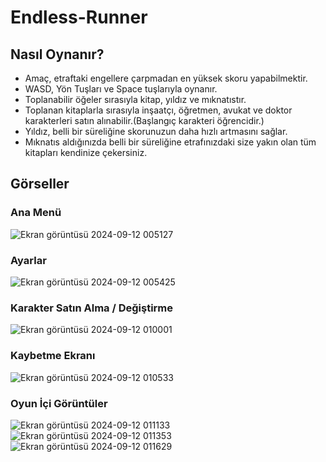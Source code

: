# Endless-Runner

## Nasıl Oynanır?
* Amaç, etraftaki engellere çarpmadan en yüksek skoru yapabilmektir.
* WASD, Yön Tuşları ve Space tuşlarıyla oynanır.
* Toplanabilir öğeler sırasıyla kitap, yıldız ve mıknatıstır.
* Toplanan kitaplarla sırasıyla inşaatçı, öğretmen, avukat ve doktor karakterleri satın alınabilir.(Başlangıç karakteri öğrencidir.)
* Yıldız, belli bir süreliğine skorunuzun daha hızlı artmasını sağlar.
* Mıknatıs aldığınızda belli bir süreliğine etrafınızdaki size yakın olan tüm kitapları kendinize çekersiniz.

## Görseller

### Ana Menü
![Ekran görüntüsü 2024-09-12 005127](https://github.com/user-attachments/assets/866ca4da-c13f-4e17-9e3c-22d5eeaea6a3)

### Ayarlar
![Ekran görüntüsü 2024-09-12 005425](https://github.com/user-attachments/assets/b1c50a19-b36d-43eb-bda0-96b628be6453)

### Karakter Satın Alma / Değiştirme
![Ekran görüntüsü 2024-09-12 010001](https://github.com/user-attachments/assets/5ffa920c-58a1-4610-9f3c-d74b7d59fc9e)

### Kaybetme Ekranı
![Ekran görüntüsü 2024-09-12 010533](https://github.com/user-attachments/assets/2d3c54d7-2188-41cf-872f-12ca133779d3)

### Oyun İçi Görüntüler
![Ekran görüntüsü 2024-09-12 011133](https://github.com/user-attachments/assets/9abdf4df-75c7-44ae-a8c3-723ada50d525)
![Ekran görüntüsü 2024-09-12 011353](https://github.com/user-attachments/assets/ab04d303-00b6-4491-97f6-146465754119)
![Ekran görüntüsü 2024-09-12 011629](https://github.com/user-attachments/assets/3ee52ea6-0a87-41a4-8b5f-a386b26212e2)


